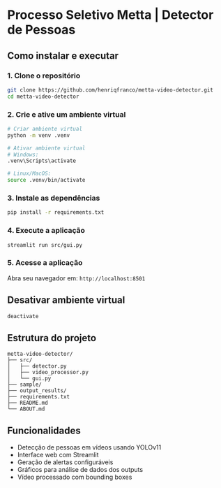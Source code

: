 # Processo Seletivo Metta | Detector de Pessoas

## Como instalar e executar

### 1. Clone o repositório
```bash
git clone https://github.com/henriqfranco/metta-video-detector.git
cd metta-video-detector
```

### 2. Crie e ative um ambiente virtual
```bash
# Criar ambiente virtual
python -m venv .venv

# Ativar ambiente virtual
# Windows:
.venv\Scripts\activate

# Linux/MacOS:
source .venv/bin/activate
```

### 3. Instale as dependências
```bash
pip install -r requirements.txt
```

### 4. Execute a aplicação
```bash
streamlit run src/gui.py
```

### 5. Acesse a aplicação
Abra seu navegador em: `http://localhost:8501`

## Desativar ambiente virtual
```bash
deactivate
```

## Estrutura do projeto
```
metta-video-detector/
├── src/
│   ├── detector.py
│   ├── video_processor.py
│   └── gui.py
├── sample/
├── output_results/
├── requirements.txt
├── README.md
└── ABOUT.md
```

## Funcionalidades
- Detecção de pessoas em vídeos usando YOLOv11
- Interface web com Streamlit
- Geração de alertas configuráveis
- Gráficos para análise de dados dos outputs
- Vídeo processado com bounding boxes